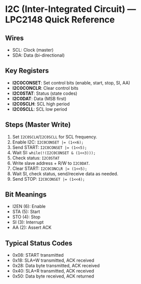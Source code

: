 # I2C (Inter-Integrated Circuit) — LPC2148 Quick Reference

## Wires
- SCL: Clock (master)
- SDA: Data (bi-directional)

## Key Registers
- **I2C0CONSET**: Set control bits (enable, start, stop, SI, AA)
- **I2C0CONCLR**: Clear control bits
- **I2C0STAT**: Status (state codes)
- **I2C0DAT**: Data (MSB first)
- **I2C0SCLH**: SCL high period
- **I2C0SCLL**: SCL low period

## Steps (Master Write)
1. Set `I2C0SCLH`/`I2C0SCLL` for SCL frequency.
2. Enable I2C: `I2C0CONSET |= (1<<6);`
3. Send START: `I2C0CONSET |= (1<<5);`
4. Wait SI: `while(!(I2C0CONSET & (1<<3)));`
5. Check status: `I2C0STAT`
6. Write slave address + R/W to `I2C0DAT`.
7. Clear START: `I2C0CONCLR |= (1<<5);`
8. Wait SI, check status, send/receive data as needed.
9. Send STOP: `I2C0CONSET |= (1<<4);`

## Bit Meanings
- I2EN (6): Enable
- STA (5): Start
- STO (4): Stop
- SI (3): Interrupt
- AA (2): Assert ACK

## Typical Status Codes
- 0x08: START transmitted
- 0x18: SLA+W transmitted, ACK received
- 0x28: Data byte transmitted, ACK received
- 0x40: SLA+R transmitted, ACK received
- 0x50: Data byte received, ACK returned
